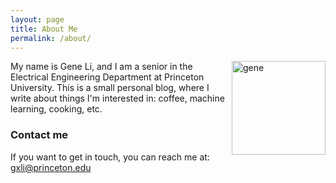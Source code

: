 ```yaml
---
layout: page
title: About Me
permalink: /about/
---
```


<img style="float:right;" src="{{site.url}}/images/picme.jpg" width="150" alt="gene">

My name is Gene Li, and I am a senior in the Electrical Engineering Department at Princeton University. This is a small personal blog, where I write about things I'm interested in: coffee, machine learning, cooking, etc.

### Contact me
If you want to get in touch, you can reach me at:
[gxli@princeton.edu](mailto:gxli@princeton.edu)


